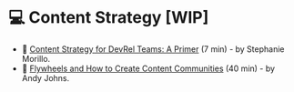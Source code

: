# 💻 Content Strategy [WIP]

- 📃 [Content Strategy for DevRel Teams: A Primer](https://www.stephaniemorillo.co/post/content-strategy-for-devrel-teams-a-primer) (7 min) - by Stephanie Morillo.
- 📃 [Flywheels and How to Create Content Communities](https://www.andyjohns.co/posts/flywheels-and-how-to-create-content-communities) (40 min) - by Andy Johns.
